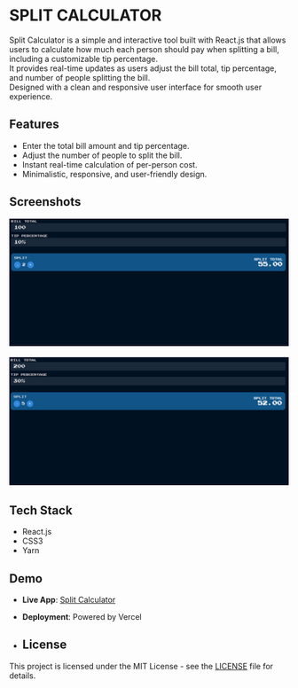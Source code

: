 # SPLIT CALCULATOR
Split Calculator is a simple and interactive tool built with React.js that allows users to calculate how much each person should pay when splitting a bill, including a customizable tip percentage.  
It provides real-time updates as users adjust the bill total, tip percentage, and number of people splitting the bill.  
Designed with a clean and responsive user interface for smooth user experience.

## Features
- Enter the total bill amount and tip percentage.
- Adjust the number of people to split the bill.
- Instant real-time calculation of per-person cost.
- Minimalistic, responsive, and user-friendly design.

## Screenshots

<!-- First image -->
<img src="productpics/pic1.png" alt="App Screenshot 1" style="display:block; margin-bottom: 20px;">

<!-- Second image -->
<img src="productpics/pic2.png" alt="App Screenshot 2">


## Tech Stack
- React.js
- CSS3
- Yarn

## Demo
- **Live App**: [Split Calculator](https://splitcalculatorusing-reactjs.vercel.app/)
- **Deployment**: Powered by Vercel

- ## License

This project is licensed under the MIT License - see the [LICENSE](LICENSE) file for details.
